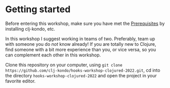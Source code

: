 # Getting started

Before entering this workshop, make sure you have met the
[Prerequisites](https://github.com/clj-kondo/hooks-workshop-clojured-2022#prerequisites)
by installing clj-kondo, etc.

In this workshop I suggest working in teams of two. Preferably, team up with
someone you do _not_ know already! If you are totally new to Clojure, find
someone with a bit more experience than you, or vice versa, so you can
complement each other in this workshop.

Clone this repository on your computer, using `git clone
https://github.com/clj-kondo/hooks-workshop-clojured-2022.git`, cd into the
directory `hooks-workshop-clojured-2022` and open the project in your favorite
editor.


